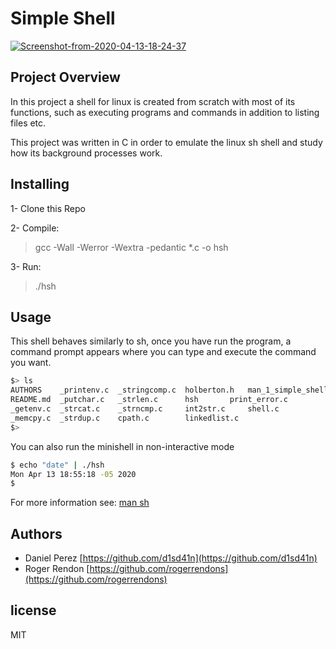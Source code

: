# Simple Shell

<a href="https://ibb.co/5KvDSFz"><img src="https://i.ibb.co/GHkw8T1/Screenshot-from-2020-04-13-18-24-37.png" alt="Screenshot-from-2020-04-13-18-24-37" border="0"></a>

## Project Overview
In this project a shell for linux is created from scratch with most of its functions, such as executing programs and commands in addition to listing files etc.

This project was written in C in order to emulate the linux sh shell and study how its background processes work.

## Installing
1- Clone this Repo

2- Compile: 
>  gcc -Wall -Werror -Wextra -pedantic *.c -o hsh

3- Run:
>  ./hsh
## Usage
This shell behaves similarly to sh, once you have run the program, a command prompt appears where you can type and execute the command you want.

```sh
$> ls
AUTHORS    _printenv.c	_stringcomp.c  holberton.h   man_1_simple_shell
README.md  _putchar.c	_strlen.c      hsh	     print_error.c
_getenv.c  _strcat.c	_strncmp.c     int2str.c     shell.c
_memcpy.c  _strdup.c	cpath.c        linkedlist.c
$>
```
You can also run the minishell in non-interactive mode

```sh
$ echo "date" | ./hsh
Mon Apr 13 18:55:18 -05 2020
$ 
```
For more information see: [man sh](https://linux.die.net/man/1/sh)

## Authors
* Daniel Perez [https://github.com/d1sd41n](https://github.com/d1sd41n)
* Roger Rendon [https://github.com/rogerrendons](https://github.com/rogerrendons)

## license
MIT
